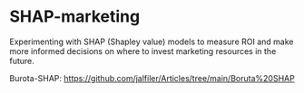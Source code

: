 # SHAP-marketing

Experimenting with SHAP (Shapley value) models to measure ROI and make more informed decisions on where to invest marketing resources in the future.


Burota-SHAP: https://github.com/jalfiler/Articles/tree/main/Boruta%20SHAP
